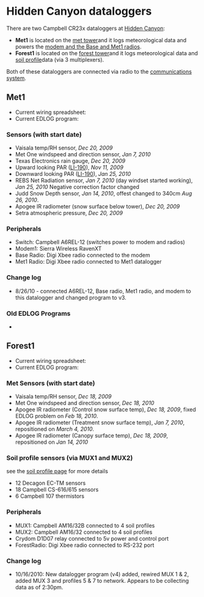 # Hidden Canyon dataloggers

There are two Campbell CR23x dataloggers at [Hidden Canyon](hc_sitedescription.md):

* **Met1** is located on the [met tower](hc_mettowers.md)and it logs meteorological data and powers the [modem and the Base and Met1 radios](hc_communicationsystem.md).
* **Forest1** is located on the [forest tower](hc_mettowers.md)and it logs meteorological data and [soil profile](hc_soilprofiles.md)data (via 3 multiplexers).

Both of these dataloggers are connected via radio to the [communications system](hc_communicationsystem.md).

## Met1

* Current wiring spreadsheet: 
* Current EDLOG program: 

### Sensors (with start date)

- Vaisala temp/RH sensor, *Dec 20, 2009*
- Met One windspeed and direction sensor, *Jan 7, 2010*
- Texas Electronics rain gauge, *Dec 20, 2009*
- Upward looking PAR ([LI-190](/instruments/_instli-190.md)), *Nov 11, 2009*
- Downward looking PAR ([LI-190](/instruments/inst_li-190.md)), *Jan 25, 2010*
- REBS Net Radiation sensor, *Jan 7, 2010* (day windset started working), *Jan 25, 2010* Negative correction factor changed
- Judd Snow Depth sensor, *Jan 14, 2010*, offest changed to 340cm *Aug 26, 2010*.
- Apogee IR radiometer (snow surface below tower), *Dec 20, 2009*
- Setra atmospheric pressure, *Dec 20, 2009*

### Peripherals

- Switch: Campbell A6REL-12 (switches power to modem and radios)
- Modem1: Sierra Wireless RavenXT
- Base Radio: Digi Xbee radio connected to the modem
- Met1 Radio: Digi Xbee radio connected to Met1 datalogger

### Change log

- 8/26/10 - connected A6REL-12, Base radio, Met1 radio, and modem to this datalogger and changed program to v3.

### Old EDLOG Programs

* 

## Forest1

* Current wiring spreadsheet: 
* Current EDLOG program: 

### Met Sensors (with start date)

- Vaisala temp/RH sensor, *Dec 18, 2009*
- Met One windspeed and direction sensor, *Dec 18, 2010*
- Apogee IR radiometer (Control snow surface temp), *Dec 18, 2009*, fixed EDLOG problem on *Feb 18, 2010*.
- Apogee IR radiometer (Treatment snow surface temp), *Jan 7, 2010*, repositioned on *March 4, 2010*.
- Apogee IR radiometer (Canopy surface temp), *Dec 18, 2009*, repositioned on *Jan 14, 2010*

### Soil profile sensors (via MUX1 and MUX2)

see the [soil profile page](hc_soilprofiles.md) for more details

- 12 Decagon EC-TM sensors
- 18 Campbell CS-616/615 sensors
- 6 Campbell 107 thermistors

### Peripherals

- MUX1: Campbell AM16/32B connected to 4 soil profiles
- MUX2: Campbell AM16/32 connected to 4 soil profiles
- Crydom D1D07 relay connected to 5v power and control port
- ForestRadio: Digi Xbee radio connected to RS-232 port

### Change log

- 10/16/2010: New datalogger program (v4) added, rewired MUX 1 & 2, added MUX 3 and profiles 5 & 7 to network. Appears to be collecting data as of 2:30pm.


